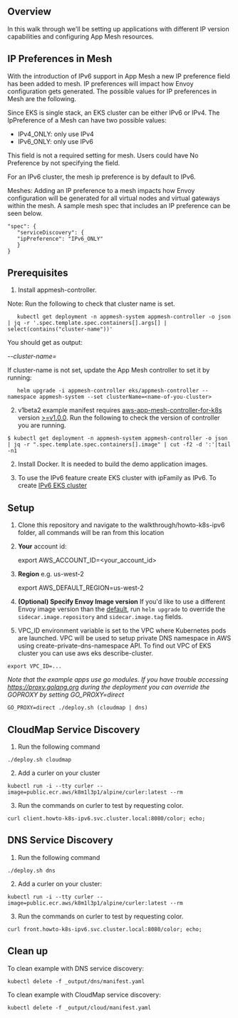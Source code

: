 ## Overview
In this walk through we'll be setting up applications with different IP version capabilities and configuring App Mesh resources.

## IP Preferences in Mesh
With the introduction of IPv6 support in App Mesh a new IP preference field has been added to mesh. IP preferences will impact how Envoy configuration gets generated. The possible values for IP preferences in Mesh are the following.

Since EKS is single stack, an EKS cluster can be either IPv6 or IPv4. The IpPreference of a Mesh can have two possible values:

- IPv4_ONLY: only use IPv4
- IPv6_ONLY: only use IPv6

This field is not a required setting for mesh. Users could have No Preference by not specifying the field. 

For an IPv6 cluster, the mesh ip preference is by default to IPv6. 

Meshes: Adding an IP preference to a mesh impacts how Envoy configuration will be generated for all virtual nodes and virtual gateways within the mesh. A sample mesh spec that includes an IP preference can be seen below.

```
"spec": {
   "serviceDiscovery": {
   "ipPreference": "IPv6_ONLY"
   }
}
```

## Prerequisites
1. Install appmesh-controller.

Note: Run the following to check that cluster name is set.

       kubectl get deployment -n appmesh-system appmesh-controller -o json | jq -r '.spec.template.spec.containers[].args[] | select(contains("cluster-name"))'

   You should get as output:

   *--cluster-name=<name-of-your-cluster>*

   If cluster-name is not set, update the App Mesh controller to set it by running:

       helm upgrade -i appmesh-controller eks/appmesh-controller --namespace appmesh-system --set clusterName=<name-of-you-cluster>

2. v1beta2 example manifest requires [aws-app-mesh-controller-for-k8s](https://github.com/aws/aws-app-mesh-controller-for-k8s) version [>=v1.0.0](https://github.com/aws/aws-app-mesh-controller-for-k8s/releases/tag/v1.0.0). Run the following to check the version of controller you are running.
```
$ kubectl get deployment -n appmesh-system appmesh-controller -o json | jq -r ".spec.template.spec.containers[].image" | cut -f2 -d ':'|tail -n1
```
2. Install Docker. It is needed to build the demo application images.

3. To use the IPv6 feature create EKS cluster with ipFamily as IPv6. To create [IPv6 EKS cluster](ipv6-cluster.yaml) 

## Setup

1. Clone this repository and navigate to the walkthrough/howto-k8s-ipv6 folder, all commands will be ran from this location
2. **Your** account id:

    export AWS_ACCOUNT_ID=<your_account_id>

3. **Region** e.g. us-west-2

    export AWS_DEFAULT_REGION=us-west-2

4. **(Optional) Specify Envoy Image version** If you'd like to use a different Envoy image version than the [default](https://github.com/aws/eks-charts/tree/master/stable/appmesh-controller#configuration), run `helm upgrade` to override the `sidecar.image.repository` and `sidecar.image.tag` fields.
5. VPC_ID environment variable is set to the VPC where Kubernetes pods are launched. VPC will be used to setup private DNS namespace in AWS using create-private-dns-namespace API. To find out VPC of EKS cluster you can use aws eks describe-cluster.
```
export VPC_ID=...
```

*Note that the example apps use go modules. If you have trouble accessing https://proxy.golang.org during the deployment you can override the GOPROXY by setting GO_PROXY=direct*

```
GO_PROXY=direct ./deploy.sh (cloudmap | dns)
```

## CloudMap Service Discovery
1. Run the following command
 ```
 ./deploy.sh cloudmap
 ```
2. Add a curler on your cluster
```
kubectl run -i --tty curler --image=public.ecr.aws/k8m1l3p1/alpine/curler:latest --rm
```
3. Run the commands on curler to test by requesting color.

```
curl client.howto-k8s-ipv6.svc.cluster.local:8080/color; echo;
```

## DNS Service Discovery
1. Run the following command
 ```
 ./deploy.sh dns
 ```
2. Add a curler on your cluster:
```
kubectl run -i --tty curler --image=public.ecr.aws/k8m1l3p1/alpine/curler:latest --rm
```
3. Run the commands on curler to test by requesting color.

```
curl front.howto-k8s-ipv6.svc.cluster.local:8080/color; echo;
```

## Clean up

To clean example with DNS service discovery:

```
kubectl delete -f _output/dns/manifest.yaml
```

To clean example with CloudMap service discovery:

```
kubectl delete -f _output/cloud/manifest.yaml
```